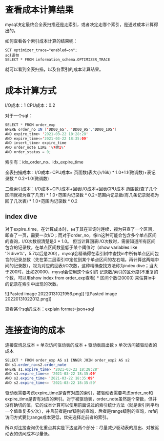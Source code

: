 # 查看成本计算结果
mysql决定最终会全表扫描还是走索引，或者决定走哪个索引，是通过成本计算得出的。

如何查看各个索引成本计算的结果呢：
```shell
SET optimizer_trace="enabled=on";
sql语句
SELECT * FROM information_schema.OPTIMIZER_TRACE
```
就可以看到全表扫描，以及各索引的成本计算结果。

# 成本计算方式
I/O成本：1		CPU成本：0.2

对于一个sql：
```java
SELECT * FROM order_exp 
WHERE order_no IN ('DD00_6S', 'DD00_9S','DD00_10S') 
AND expire_time> '2021-03-22 18:28:28' 
AND expire_time<='2021-03-22 18:35:09' 
AND insert_time> expire_time 
AND order_note LIKE '%7排1%' 
AND order_status = 0;
```
索引有：idx_order_no、idx_expire_time

全表扫描成本：I/O成本+CPU成本=
页面数(表大小/16k) \* 1.0+1.1(微调数)+表记录数 \* 0.2+1.0(微调数)

二级索引成本：I/O成本+CPU成本+回表I/O成本+回表CPU成本
范围数(查了几个区间就视为查了几页) \* 1.0+范围内记录数 \* 0.2+范围内记录数(有几条记录就视为回了几次表) \* 1.0+范围内记录数 \* 0.2

## index dive
对于expire_time，在计算成本时，由于其在查询时连续，视为只查了一个区间，即查了一页，需要一次I/O；而对于order_no，像in这种可能会包含多个单点区间的查询，I/O次数很清楚是3 \* 1.0。
但当计算回表I/O次数时，需要知道所有区间包含的记录数。在单点区间数量低于某个阈值时（show variables like '%dive%'，5.7以后是200），mysql会精确得在索引树中查找in中所有单点区间包含的记录总数（先在第二层索引中定位到某个单点区间的左右端，再计算这两端中间的记录数），视为对应的回表I/O次数，这种精确查找方法称为index dive；当大于200时，比如20000，mysql会使用这个索引的 记录数/索引的区分度(不重复的个数，可以用show index from order_exp查看) \* 区间个数(20000) 来估算in中的记录在索引中出现的次数。

![[Pasted image 20220131021956.png]]
![[Pasted image 20220131022012.png]]

查看某个sql的成本：explain format=json+sql

# 连接查询的成本

连接查询总成本 = 单次访问驱动表的成本 + 驱动表扇出数 x 单次访问被驱动表的成本

```java
SELECT * FROM order_exp AS s1 INNER JOIN order_exp2 AS s2 
ON s1.order_no=s2.order_note
WHERE s1.expire_time> '2021-03-22 18:28:28' 
AND s1.expire_time<= '2021-03-22 18:35:09' 
AND s2.expire_time> '2021-03-22 18:35:09' 
AND s2.expire_time<= '2021-03-22 18:35:59'
```
驱动表需要考虑expire_time是否有对应的索引，被驱动表需要考虑order_no和expire_time是否有对应的索引。对于被驱动表，order_note虽然是个常数，但并没有确切的值，它的成本计算可以使用前面说过的索引统计方法（就是索引列平均一个值重复多少次），并且前者是ref级别的查询，后者是range级别的查询，ref的访问方式要比range成本更低，优先选择走前者的索引。

所以对连接查询优化重点其实是下边这两个部分：尽量减少驱动表的扇出、对被驱动表的访问成本尽量低。